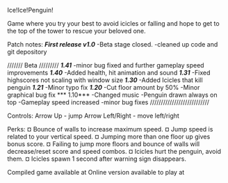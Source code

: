 Ice!Ice!Penguin!

Game where you try your best to avoid icicles or falling and hope to get to the top of the tower to rescue your beloved one.

Patch notes: 
***First release v1.0***
-Beta stage closed.
-cleaned up code and git depository

///////   Beta    /////////
***1.41***
-minor bug fixed and further gameplay speed improvements
***1.40***
-Added health, hit animation and sound
***1.31***
-Fixed highscores not scaling with window size
***1.30***
-Added Icicles that kill penguin 
***1.21***
-Minor typo fix
***1.20***
-Cut floor amount by 50%
-Minor graphical bug fix
*** 1.10***
-Changed music
-Penguin drawn always on top
-Gameplay speed increased
-minor bug fixes
///////////////////////////

Controls:
Arrow Up 	     - jump
Arrow Left/Right - move left/right

Perks:
¤ Bounce of walls to increase maximum speed.
¤ Jump speed is related to your vertical speed.
¤ Jumping more than one floor up gives bonus score.
¤ Failing to jump more floors and bounce of walls will decrease/reset score and speed combos.
¤ Icicles hurt the penguin, avoid them.
¤ Icicles spawn 1 second after warning sign disappears.


Compiled game available at 
Online version available to play at